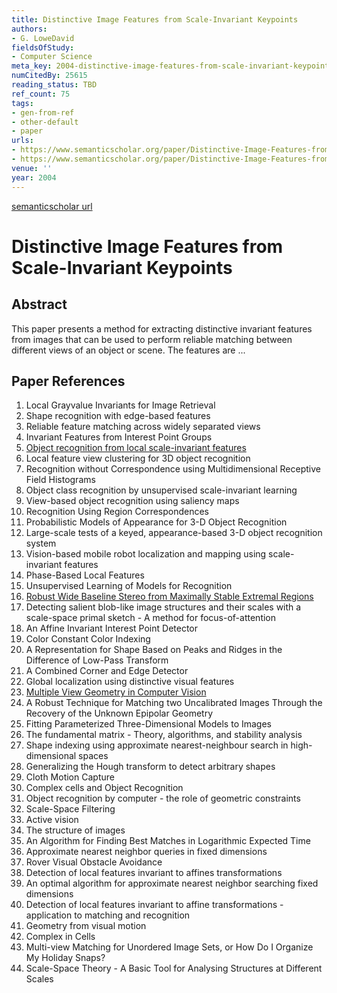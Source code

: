 ```yaml
---
title: Distinctive Image Features from Scale-Invariant Keypoints
authors:
- G. LoweDavid
fieldsOfStudy:
- Computer Science
meta_key: 2004-distinctive-image-features-from-scale-invariant-keypoints
numCitedBy: 25615
reading_status: TBD
ref_count: 75
tags:
- gen-from-ref
- other-default
- paper
urls:
- https://www.semanticscholar.org/paper/Distinctive-Image-Features-from-Scale-Invariant-Lowe/8c04f169203f9e55056a6f7f956695babe622a38?sort=total-citations
- https://www.semanticscholar.org/paper/Distinctive-Image-Features-from-Scale-Invariant-LoweDavid/4cab9c4b571761203ed4c3a4c5a07dd615f57a91?sort=total-citations
venue: ''
year: 2004
---
```


[semanticscholar url](https://www.semanticscholar.org/paper/Distinctive-Image-Features-from-Scale-Invariant-Lowe/8c04f169203f9e55056a6f7f956695babe622a38?sort=total-citations)

# Distinctive Image Features from Scale-Invariant Keypoints

## Abstract

This paper presents a method for extracting distinctive invariant features from images that can be used to perform reliable matching between different views of an object or scene. The features are ...

## Paper References

1. Local Grayvalue Invariants for Image Retrieval
2. Shape recognition with edge-based features
3. Reliable feature matching across widely separated views
4. Invariant Features from Interest Point Groups
5. [Object recognition from local scale-invariant features](1999-object-recognition-from-local-scale-invariant-features)
6. Local feature view clustering for 3D object recognition
7. Recognition without Correspondence using Multidimensional Receptive Field Histograms
8. Object class recognition by unsupervised scale-invariant learning
9. View-based object recognition using saliency maps
10. Recognition Using Region Correspondences
11. Probabilistic Models of Appearance for 3-D Object Recognition
12. Large-scale tests of a keyed, appearance-based 3-D object recognition system
13. Vision-based mobile robot localization and mapping using scale-invariant features
14. Phase-Based Local Features
15. Unsupervised Learning of Models for Recognition
16. [Robust Wide Baseline Stereo from Maximally Stable Extremal Regions](2002-robust-wide-baseline-stereo-from-maximally-stable-extremal-regions)
17. Detecting salient blob-like image structures and their scales with a scale-space primal sketch - A method for focus-of-attention
18. An Affine Invariant Interest Point Detector
19. Color Constant Color Indexing
20. A Representation for Shape Based on Peaks and Ridges in the Difference of Low-Pass Transform
21. A Combined Corner and Edge Detector
22. Global localization using distinctive visual features
23. [Multiple View Geometry in Computer Vision](2001-multiple-view-geometry-in-computer-vision)
24. A Robust Technique for Matching two Uncalibrated Images Through the Recovery of the Unknown Epipolar Geometry
25. Fitting Parameterized Three-Dimensional Models to Images
26. The fundamental matrix - Theory, algorithms, and stability analysis
27. Shape indexing using approximate nearest-neighbour search in high-dimensional spaces
28. Generalizing the Hough transform to detect arbitrary shapes
29. Cloth Motion Capture
30. Complex cells and Object Recognition
31. Object recognition by computer - the role of geometric constraints
32. Scale-Space Filtering
33. Active vision
34. The structure of images
35. An Algorithm for Finding Best Matches in Logarithmic Expected Time
36. Approximate nearest neighbor queries in fixed dimensions
37. Rover Visual Obstacle Avoidance
38. Detection of local features invariant to affines transformations
39. An optimal algorithm for approximate nearest neighbor searching fixed dimensions
40. Detection of local features invariant to affine transformations - application to matching and recognition
41. Geometry from visual motion
42. Complex in Cells
43. Multi-view Matching for Unordered Image Sets, or How Do I Organize My Holiday Snaps?
44. Scale-Space Theory - A Basic Tool for Analysing Structures at Different Scales
